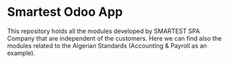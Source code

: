 # Smartest Odoo App

This repository holds all the modules developed by SMARTEST SPA Company that are independent of the customers.
Here we can find also the modules related to the Algerian Standards (Accounting & Payroll as an example).